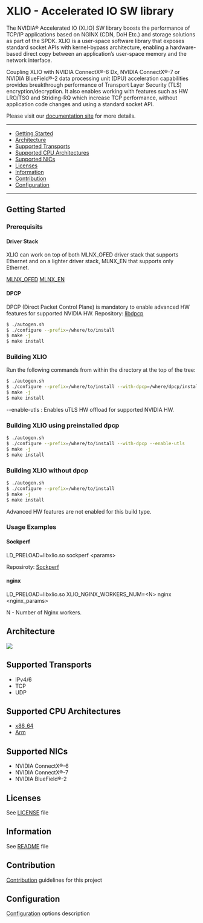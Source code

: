 # XLIO - Accelerated IO SW library

The NVIDIA® Accelerated IO (XLIO) SW library boosts the performance of TCP/IP applications based on NGINX (CDN, DoH Etc.) and storage solutions as part of the SPDK. XLIO is a user-space software library that exposes standard socket APIs with kernel-bypass architecture, enabling a hardware-based direct copy between an application’s user-space memory and the network interface.

Coupling XLIO with NVIDIA ConnectX®-6 Dx, NVIDIA ConnectX®-7 or NVIDIA BlueField®-2 data processing unit (DPU) acceleration capabilities provides breakthrough performance of Transport Layer Security (TLS) encryption/decryption. It also enables working with features such as HW LRO/TSO and Striding-RQ which increase TCP performance, without application code changes and using a standard socket API.

Please visit our [documentation site](https://docs.nvidia.com/networking/category/xlio) for more details.

<hr>

* [Getting Started](#getting-started)
* [Architecture](#architecture)
* [Supported Transports](#supported-transports)
* [Supported CPU Architectures](#supported-cpu-architectures)
* [Supported NICs](#supported-nics)
* [Licenses](#licenses)
* [Information](#information)
* [Contribution](#contribution)
* [Configuration](#configuration)

<hr>

## Getting Started

### Prerequisits

#### Driver Stack

XLIO can work on top of both MLNX_OFED driver stack that supports Ethernet and on a lighter driver stack, MLNX_EN that supports only Ethernet.

[MLNX_OFED](https://network.nvidia.com/products/infiniband-drivers/linux/mlnx_ofed/)
[MLNX_EN](https://network.nvidia.com/products/ethernet-drivers/linux/mlnx_en/)

#### DPCP

DPCP (Direct Packet Control Plane) is mandatory to enable advanced HW features for supported NVIDIA HW.
Repository: [libdpcp](https://github.com/Mellanox/libdpcp.git)

```sh
$ ./autogen.sh
$ ./configure --prefix=/where/to/install
$ make -j
$ make install
```

### Building XLIO

Run the following commands from within the directory at the top of the tree:

```sh
$ ./autogen.sh
$ ./configure --prefix=/where/to/install --with-dpcp=/where/dpcp/installed --enable-utls
$ make -j
$ make install
```
--enable-utls : Enables uTLS HW offload for supported NVIDIA HW.

### Building XLIO using preinstalled dpcp

```sh
$ ./autogen.sh
$ ./configure --prefix=/where/to/install --with-dpcp --enable-utls
$ make -j
$ make install
```

### Building XLIO without dpcp

```sh
$ ./autogen.sh
$ ./configure --prefix=/where/to/install
$ make -j
$ make install
```

Advanced HW features are not enabled for this build type.

### Usage Examples

#### Sockperf

LD_PRELOAD=libxlio.so sockperf \<params\>

Reposiroty: [Sockperf](https://github.com/Mellanox/sockperf)

#### nginx

LD_PRELOAD=libxlio.so XLIO_NGINX_WORKERS_NUM=\<N\> nginx \<nginx_params\>

N - Number of Nginx workers.

## Architecture

![](docs/arch.png)

## Supported Transports

* IPv4/6
* TCP
* UDP

## Supported CPU Architectures

* [x86_64](https://en.wikipedia.org/wiki/X86-64)
* [Arm](https://www.arm.com/)

## Supported NICs

* NVIDIA ConnectX®-6
* NVIDIA ConnectX®-7
* NVIDIA BlueField®-2

## Licenses
See [LICENSE](./LICENSE) file

## Information
See [README](./README) file

## Contribution
[Contribution](./docs/contributing.md) guidelines for this project

## Configuration
[Configuration](./docs/configuration.md) options description
